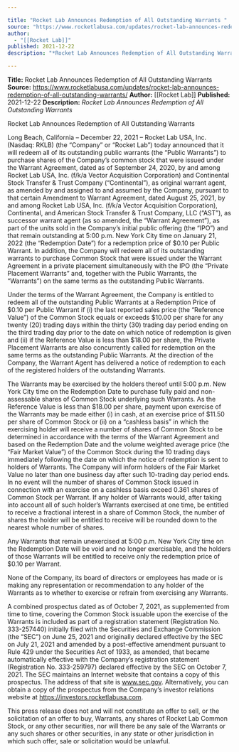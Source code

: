 ```yaml
---

title: "Rocket Lab Announces Redemption of All Outstanding Warrants "
source: "https://www.rocketlabusa.com/updates/rocket-lab-announces-redemption-of-all-outstanding-warrants/"
author:
  - "[[Rocket Lab]]"
published: 2021-12-22
description: "*Rocket Lab Announces Redemption of All Outstanding Warrants*"

---
```


**Title:** Rocket Lab Announces Redemption of All Outstanding Warrants 
**Source:** https://www.rocketlabusa.com/updates/rocket-lab-announces-redemption-of-all-outstanding-warrants/
**Author:** [[Rocket Lab]]
**Published:** 2021-12-22
**Description:** *Rocket Lab Announces Redemption of All Outstanding Warrants*

Rocket Lab Announces Redemption of All Outstanding Warrants

Long Beach, California – December 22, 2021 – Rocket Lab USA, Inc. (Nasdaq:  RKLB) (the “Company” or “Rocket Lab”) today announced that it will redeem all of its outstanding public warrants (the “Public Warrants”) to purchase shares of the Company’s common stock that were issued under the Warrant Agreement, dated as of September 24, 2020, by and among Rocket Lab USA, Inc. (f/k/a Vector Acquisition Corporation) and Continental Stock Transfer & Trust Company (“Continental”), as original warrant agent, as amended by and assigned to and assumed by the Company, pursuant to that certain Amendment to Warrant Agreement, dated August 25, 2021, by and among Rocket Lab USA, Inc. (f/k/a Vector Acquisition Corporation), Continental, and American Stock Transfer & Trust Company, LLC (“AST”), as successor warrant agent (as so amended, the “Warrant Agreement”), as part of the units sold in the Company’s initial public offering (the “IPO”) and that remain outstanding at 5:00 p.m. New York City time on January 21, 2022 (the “Redemption Date”) for a redemption price of $0.10 per Public Warrant.  In addition, the Company will redeem all of its outstanding warrants to purchase Common Stock that were issued under the Warrant Agreement in a private placement simultaneously with the IPO (the “Private Placement Warrants” and, together with the Public Warrants, the “Warrants”) on the same terms as the outstanding Public Warrants.

Under the terms of the Warrant Agreement, the Company is entitled to redeem all of the outstanding Public Warrants at a Redemption Price of $0.10 per Public Warrant if (i) the last reported sales price (the “Reference Value”) of the Common Stock equals or exceeds $10.00 per share for any twenty (20) trading days within the thirty (30) trading day period ending on the third trading day prior to the date on which notice of redemption is given and (ii) if the Reference Value is less than $18.00 per share, the Private Placement Warrants are also concurrently called for redemption on the same terms as the outstanding Public Warrants. At the direction of the Company, the Warrant Agent has delivered a notice of redemption to each of the registered holders of the outstanding Warrants.

The Warrants may be exercised by the holders thereof until 5:00 p.m. New York City time on the Redemption Date to purchase fully paid and non-assessable shares of Common Stock underlying such Warrants.  As the Reference Value is less than $18.00 per share, payment upon exercise of the Warrants may be made either (i) in cash, at an exercise price of $11.50 per share of Common Stock or (ii) on a “cashless basis” in which the exercising holder will receive a number of shares of Common Stock to be determined in accordance with the terms of the Warrant Agreement and based on the Redemption Date and the volume weighted average price (the “Fair Market Value”) of the Common Stock during the 10 trading days immediately following the date on which the notice of redemption is sent to holders of Warrants.  The Company will inform holders of the Fair Market Value no later than one business day after such 10-trading day period ends.  In no event will the number of shares of Common Stock issued in connection with an exercise on a cashless basis exceed 0.361 shares of Common Stock per Warrant.  If any holder of Warrants would, after taking into account all of such holder’s Warrants exercised at one time, be entitled to receive a fractional interest in a share of Common Stock, the number of shares the holder will be entitled to receive will be rounded down to the nearest whole number of shares.

Any Warrants that remain unexercised at 5:00 p.m. New York City time on the Redemption Date will be void and no longer exercisable, and the holders of those Warrants will be entitled to receive only the redemption price of $0.10 per Warrant.

None of the Company, its board of directors or employees has made or is making any representation or recommendation to any holder of the Warrants as to whether to exercise or refrain from exercising any Warrants.

A combined prospectus dated as of October 7, 2021, as supplemented from time to time, covering the Common Stock issuable upon the exercise of the Warrants is included as part of a registration statement (Registration No. 333-257440) initially filed with the Securities and Exchange Commission (the “SEC”) on June 25, 2021 and originally declared effective by the SEC on July 21, 2021 and amended by a post-effective amendment pursuant to Rule 429 under the Securities Act of 1933, as amended, that became automatically effective with the Company’s registration statement (Registration No. 333-259797) declared effective by the SEC on October 7, 2021.  The SEC maintains an Internet website that contains a copy of this prospectus.  The address of that site is www.sec.gov.  Alternatively, you can obtain a copy of the prospectus from the Company’s investor relations website at https://investors.rocketlabusa.com.

This press release does not and will not constitute an offer to sell, or the solicitation of an offer to buy, Warrants, any shares of Rocket Lab Common Stock, or any other securities, nor will there be any sale of the Warrants or any such shares or other securities, in any state or other jurisdiction in which such offer, sale or solicitation would be unlawful.